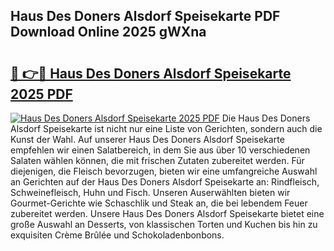 ## Haus Des Doners Alsdorf Speisekarte PDF Download Online 2025 gWXna

# <h2><a href="http://gc7io3.nevu.top/?p=Haus+Des+Doners+Alsdorf+Speisekarte">🔗 👉🔴 Haus Des Doners Alsdorf Speisekarte 2025 PDF</a></h2>

[![Haus Des Doners Alsdorf Speisekarte 2025 PDF](https://i.imgur.com/dBaPXMq.png)](http://gc7io3.nevu.top/?p=Haus+Des+Doners+Alsdorf+Speisekarte)
Die Haus Des Doners Alsdorf Speisekarte ist nicht nur eine Liste von Gerichten, sondern auch die Kunst der Wahl. Auf unserer Haus Des Doners Alsdorf Speisekarte empfehlen wir einen Salatbereich, in dem Sie aus über 10 verschiedenen Salaten wählen können, die mit frischen Zutaten zubereitet werden. Für diejenigen, die Fleisch bevorzugen, bieten wir eine umfangreiche Auswahl an Gerichten auf der Haus Des Doners Alsdorf Speisekarte an: Rindfleisch, Schweinefleisch, Huhn und Fisch. Unseren Auserwählten bieten wir Gourmet-Gerichte wie Schaschlik und Steak an, die bei lebendem Feuer zubereitet werden. Unsere Haus Des Doners Alsdorf Speisekarte bietet eine große Auswahl an Desserts, von klassischen Torten und Kuchen bis hin zu exquisiten Crème Brûlée und Schokoladenbonbons.
